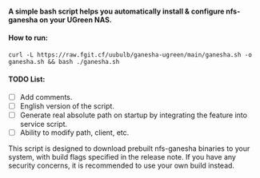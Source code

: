 #### A simple bash script helps you automatically install & configure nfs-ganesha on your UGreen NAS.

#### How to run:
```
curl -L https://raw.fgit.cf/uubulb/ganesha-ugreen/main/ganesha.sh -o ganesha.sh && bash ./ganesha.sh
```
#### TODO List:
- [ ] Add comments.
- [ ] English version of the script.
- [ ] Generate real absolute path on startup by integrating the feature into service script.
- [ ] Ability to modify path, client, etc.

This script is designed to download prebuilt nfs-ganesha binaries to your system, with build flags specified in the release note. If you have any security concerns, it is recommended to use your own build instead.